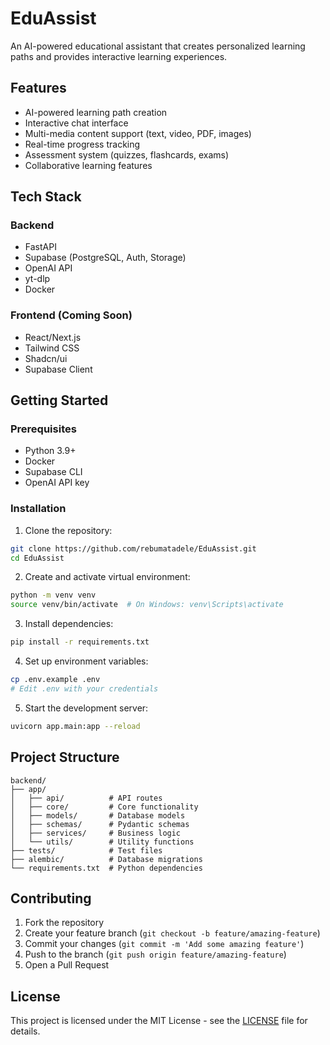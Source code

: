 # EduAssist

An AI-powered educational assistant that creates personalized learning paths and provides interactive learning experiences.

## Features

- AI-powered learning path creation
- Interactive chat interface
- Multi-media content support (text, video, PDF, images)
- Real-time progress tracking
- Assessment system (quizzes, flashcards, exams)
- Collaborative learning features

## Tech Stack

### Backend

- FastAPI
- Supabase (PostgreSQL, Auth, Storage)
- OpenAI API
- yt-dlp
- Docker

### Frontend (Coming Soon)

- React/Next.js
- Tailwind CSS
- Shadcn/ui
- Supabase Client

## Getting Started

### Prerequisites

- Python 3.9+
- Docker
- Supabase CLI
- OpenAI API key

### Installation

1. Clone the repository:

```bash
git clone https://github.com/rebumatadele/EduAssist.git
cd EduAssist
```

2. Create and activate virtual environment:

```bash
python -m venv venv
source venv/bin/activate  # On Windows: venv\Scripts\activate
```

3. Install dependencies:

```bash
pip install -r requirements.txt
```

4. Set up environment variables:

```bash
cp .env.example .env
# Edit .env with your credentials
```

5. Start the development server:

```bash
uvicorn app.main:app --reload
```

## Project Structure

```
backend/
├── app/
│   ├── api/          # API routes
│   ├── core/         # Core functionality
│   ├── models/       # Database models
│   ├── schemas/      # Pydantic schemas
│   ├── services/     # Business logic
│   └── utils/        # Utility functions
├── tests/            # Test files
├── alembic/          # Database migrations
└── requirements.txt  # Python dependencies
```

## Contributing

1. Fork the repository
2. Create your feature branch (`git checkout -b feature/amazing-feature`)
3. Commit your changes (`git commit -m 'Add some amazing feature'`)
4. Push to the branch (`git push origin feature/amazing-feature`)
5. Open a Pull Request

## License

This project is licensed under the MIT License - see the [LICENSE](LICENSE) file for details.
